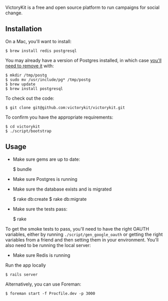 VictoryKit is a free and open source platform to run campaigns for social change.

## Installation

On a Mac, you'll want to install:

    $ brew install redis postgresql

You may already have a version of Postgres installed, in which case [you'll need to remove it](https://gist.github.com/2471603) with:

    $ mkdir /tmp/postg
    $ sudo mv /usr/include/pg* /tmp/postg
    $ brew update
    $ brew install postgresql

To check out the code:

    $ git clone git@github.com:victorykit/victorykit.git

To confirm you have the appropriate requirements:

    $ cd victorykit
    $ ./script/bootstrap

## Usage

* Make sure gems are up to date:

    $ bundle

* Make sure Postgres is running

* Make sure the database exists and is migrated

    $ rake db:create
    $ rake db:migrate

* Make sure the tests pass:

    $ rake

To get the smoke tests to pass, you'll need to have the right OAUTH variables, either by running `./script/gen_google_oauth` or getting the right variables from a friend and then setting them in your environment. You'll also need to be running the local server:

* Make sure Redis is running

Run the app locally

    $ rails server

Alternatively, you can use Foreman:

    $ foreman start -f Procfile.dev -p 3000
